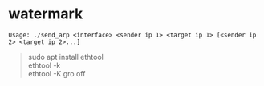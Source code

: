 # watermark

    Usage: ./send_arp <interface> <sender ip 1> <target ip 1> [<sender ip 2> <target ip 2>...]

> sudo apt install ethtool<br>
> ethtool -k <interface><br>
> ethtool -K <interface> gro off
